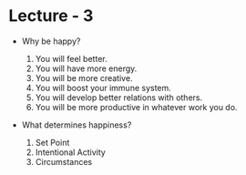 # Lecture - 3

- Why be happy? 
    1. You will feel better. 
    2. You will have more energy. 
    3. You will be more creative. 
    4. You will boost your immune system. 
    5. You will develop better relations with others. 
    6. You will be more productive in whatever work you do. 

- What determines happiness? 
    1. Set Point
    2. Intentional Activity 
    3. Circumstances